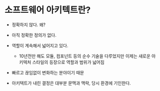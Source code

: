 # 소프트웨어 아키텍트란?
* 정확하지 않다. 왜?
* 아직 정확한 정의가 없다.
* 역할이 계속해서 넓어지고 있다.
    * 10년전만 해도 모듈, 컴포넌트 등의 순수 기술을 다루었지만 이제는 새로운 아키텍처 스타일의 등장으로 역할과 범위가 넓어짐
* 빠르고 끊임없이 변화하는 분야이기 때문

* 아키텍트가 내린 결정은 대부분 문맥과 맥락, 당시 환경에 기인한다.


